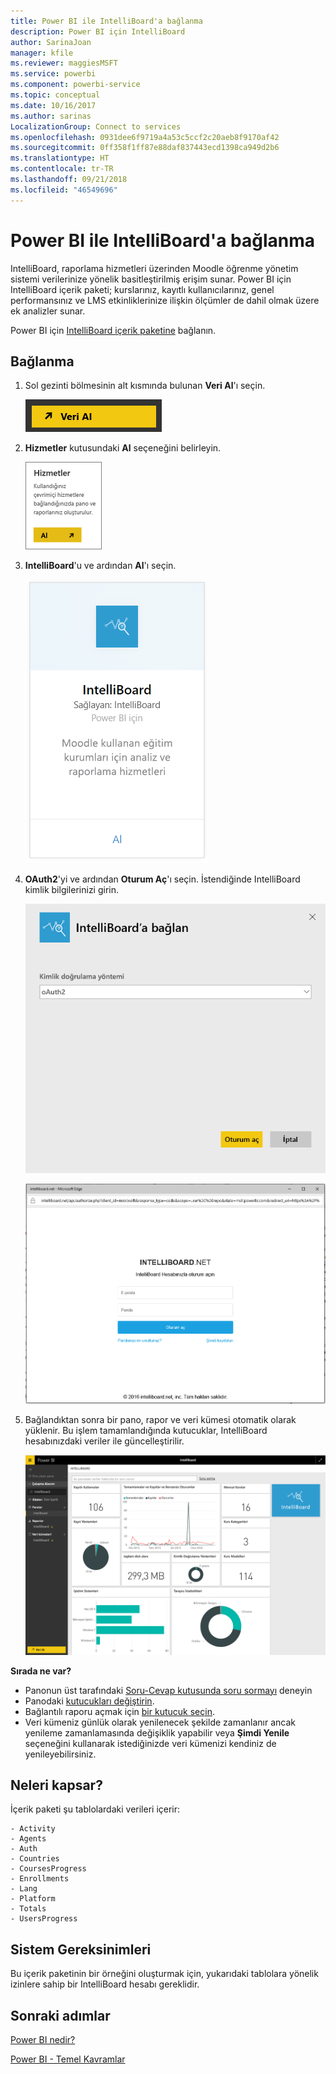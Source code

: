 ```yaml
---
title: Power BI ile IntelliBoard'a bağlanma
description: Power BI için IntelliBoard
author: SarinaJoan
manager: kfile
ms.reviewer: maggiesMSFT
ms.service: powerbi
ms.component: powerbi-service
ms.topic: conceptual
ms.date: 10/16/2017
ms.author: sarinas
LocalizationGroup: Connect to services
ms.openlocfilehash: 0931dee6f9719a4a53c5ccf2c20aeb8f9170af42
ms.sourcegitcommit: 0ff358f1ff87e88daf837443ecd1398ca949d2b6
ms.translationtype: HT
ms.contentlocale: tr-TR
ms.lasthandoff: 09/21/2018
ms.locfileid: "46549696"
---
```

# <a name="connect-to-intelliboard-with-power-bi"></a>Power BI ile IntelliBoard'a bağlanma
IntelliBoard, raporlama hizmetleri üzerinden Moodle öğrenme yönetim sistemi verilerinize yönelik basitleştirilmiş erişim sunar. Power BI için IntelliBoard içerik paketi; kurslarınız, kayıtlı kullanıcılarınız, genel performansınız ve LMS etkinliklerinize ilişkin ölçümler de dahil olmak üzere ek analizler sunar.

Power BI için [IntelliBoard içerik paketine](https://app.powerbi.com/getdata/services/intelliboard) bağlanın.

## <a name="how-to-connect"></a>Bağlanma
1. Sol gezinti bölmesinin alt kısmında bulunan **Veri Al**'ı seçin.  
   
    ![](media/service-connect-to-intelliboard/getdata.png)
2. **Hizmetler** kutusundaki **Al** seçeneğini belirleyin.  
   
    ![](media/service-connect-to-intelliboard/services.png)
3. **IntelliBoard**'u ve ardından **Al**'ı seçin.  
   
    ![](media/service-connect-to-intelliboard/intelliboard.png)
4. **OAuth2**'yi ve ardından **Oturum Aç**'ı seçin. İstendiğinde IntelliBoard kimlik bilgilerinizi girin.
   
    ![](media/service-connect-to-intelliboard/creds.png)
   
    ![](media/service-connect-to-intelliboard/creds2.png)
5. Bağlandıktan sonra bir pano, rapor ve veri kümesi otomatik olarak yüklenir. Bu işlem tamamlandığında kutucuklar, IntelliBoard hesabınızdaki veriler ile güncelleştirilir.
   
    ![](media/service-connect-to-intelliboard/dashboard.png)

**Sırada ne var?**

* Panonun üst tarafındaki [Soru-Cevap kutusunda soru sormayı](consumer/end-user-q-and-a.md) deneyin
* Panodaki [kutucukları değiştirin](service-dashboard-edit-tile.md).
* Bağlantılı raporu açmak için [bir kutucuk seçin](consumer/end-user-tiles.md).
* Veri kümeniz günlük olarak yenilenecek şekilde zamanlanır ancak yenileme zamanlamasında değişiklik yapabilir veya **Şimdi Yenile** seçeneğini kullanarak istediğinizde veri kümenizi kendiniz de yenileyebilirsiniz.

## <a name="whats-included"></a>Neleri kapsar?
İçerik paketi şu tablolardaki verileri içerir:  

    - Activity  
    - Agents  
    - Auth  
    - Countries  
    - CoursesProgress  
    - Enrollments
    - Lang  
    - Platform  
    - Totals  
    - UsersProgress    

## <a name="system-requirements"></a>Sistem Gereksinimleri
Bu içerik paketinin bir örneğini oluşturmak için, yukarıdaki tablolara yönelik izinlere sahip bir IntelliBoard hesabı gereklidir.

## <a name="next-steps"></a>Sonraki adımlar
[Power BI nedir?](power-bi-overview.md)

[Power BI - Temel Kavramlar](consumer/end-user-basic-concepts.md)

